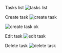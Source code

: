 Tasks list
![tasks list](https://raw.githubusercontent.com/juxxon23/TODO-app/screenshots/1.png)

Create task
![create task](https://raw.githubusercontent.com/juxxon23/TODO-app/screenshots/2.png)

![create task ok](https://raw.githubusercontent.com/juxxon23/TODO-app/screenshots/3.png)

Edit task
![edit task](https://raw.githubusercontent.com/juxxon23/TODO-app/screenshots/4.png)

Delete task
![delete task](https://raw.githubusercontent.com/juxxon23/TODO-app/screenshots/5.png)